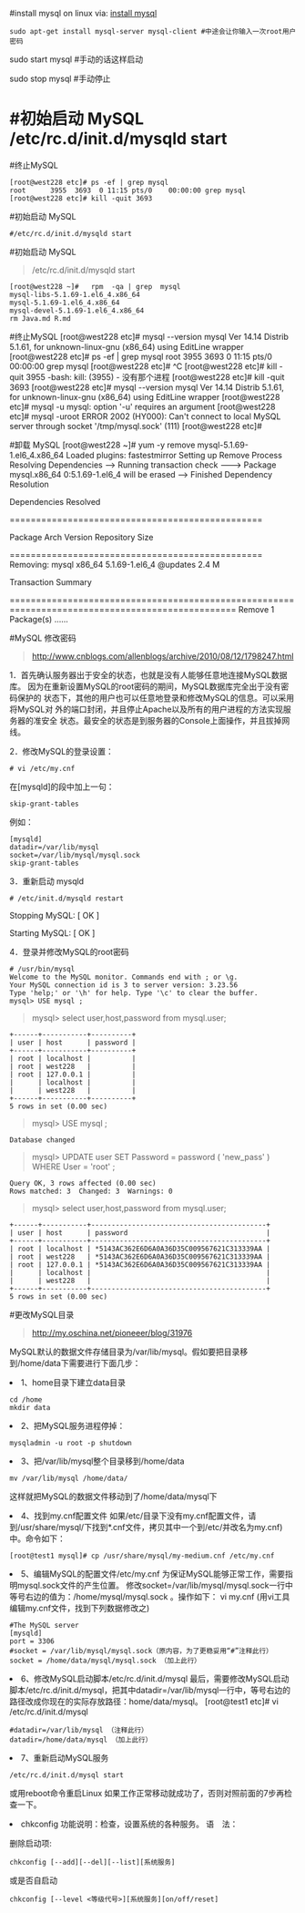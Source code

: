 #install mysql on linux
via: [install mysql](http://www.2cto.com/os/201205/132796.html)

	sudo apt-get install mysql-server mysql-client #中途会让你输入一次root用户密码

>
sudo start mysql #手动的话这样启动
>
sudo stop mysql #手动停止



#初始启动 MySQL
	/etc/rc.d/init.d/mysqld start
=======
#终止MySQL

    [root@west228 etc]# ps -ef | grep mysql
    root      3955  3693  0 11:15 pts/0    00:00:00 grep mysql
    [root@west228 etc]# kill -quit 3693

#初始启动 MySQL

	#/etc/rc.d/init.d/mysqld start

#初始启动 MySQL
>	/etc/rc.d/init.d/mysqld start

	[root@west228 ~]#   rpm  -qa | grep  mysql
	mysql-libs-5.1.69-1.el6_4.x86_64
	mysql-5.1.69-1.el6_4.x86_64
	mysql-devel-5.1.69-1.el6_4.x86_64
	rm Java.md R.md

#终止MySQL
	[root@west228 etc]# mysql --version
	mysql  Ver 14.14 Distrib 5.1.61, for unknown-linux-gnu (x86_64) using  EditLine wrapper
	[root@west228 etc]# ps -ef | grep mysql
	root      3955  3693  0 11:15 pts/0    00:00:00 grep mysql
	[root@west228 etc]# ^C
	[root@west228 etc]# kill -quit 3955
	-bash: kill: (3955) - 没有那个进程
	[root@west228 etc]# kill -quit 3693
	[root@west228 etc]# mysql --version
	mysql  Ver 14.14 Distrib 5.1.61, for unknown-linux-gnu (x86_64) using  EditLine wrapper
	[root@west228 etc]# mysql -u
	mysql: option '-u' requires an argument
	[root@west228 etc]# mysql -uroot
	ERROR 2002 (HY000): Can't connect to local MySQL server through socket '/tmp/mysql.sock' (111)
	[root@west228 etc]# 


#卸载 MySQL
	[root@west228 ~]# yum -y remove mysql-5.1.69-1.el6_4.x86_64
Loaded plugins: fastestmirror
Setting up Remove Process
Resolving Dependencies
--> Running transaction check
---> Package mysql.x86_64 0:5.1.69-1.el6_4 will be erased
--> Finished Dependency Resolution

Dependencies Resolved

================================================

Package            Arch                Version                      Repository             Size

================================================
Removing:
 mysql              x86_64              5.1.69-1.el6_4               @updates              2.4 M

Transaction Summary

=================================================================================================
Remove        1 Package(s)
......



#MySQL 修改密码 

>	http://www.cnblogs.com/allenblogs/archive/2010/08/12/1798247.html

1．首先确认服务器出于安全的状态，也就是没有人能够任意地连接MySQL数据库。 
因为在重新设置MySQL的root密码的期间，MySQL数据库完全出于没有密码保护的 
状态下，其他的用户也可以任意地登录和修改MySQL的信息。可以采用将MySQL对 
外的端口封闭，并且停止Apache以及所有的用户进程的方法实现服务器的准安全 
状态。最安全的状态是到服务器的Console上面操作，并且拔掉网线。 

2．修改MySQL的登录设置： 

	# vi /etc/my.cnf
在[mysqld]的段中加上一句：

	skip-grant-tables 
例如： 

	[mysqld] 
	datadir=/var/lib/mysql 
	socket=/var/lib/mysql/mysql.sock 
	skip-grant-tables 


3．重新启动 mysqld

	# /etc/init.d/mysqld restart 
Stopping MySQL: [ OK ] 

Starting MySQL: [ OK ] 

4．登录并修改MySQL的root密码 

	# /usr/bin/mysql
	Welcome to the MySQL monitor. Commands end with ; or \g. 
	Your MySQL connection id is 3 to server version: 3.23.56 
	Type 'help;' or '\h' for help. Type '\c' to clear the buffer. 
	mysql> USE mysql ; 

>	mysql> select user,host,password from mysql.user;

	+------+-----------+----------+
	| user | host      | password |
	+------+-----------+----------+
	| root | localhost |          |
	| root | west228   |          |
	| root | 127.0.0.1 |          |
	|      | localhost |          |
	|      | west228   |          |
	+------+-----------+----------+
	5 rows in set (0.00 sec)

>	mysql> USE mysql ;

	Database changed
>	mysql> UPDATE user SET Password = password ( 'new_pass' ) WHERE User = 'root' ; 

	Query OK, 3 rows affected (0.00 sec)
	Rows matched: 3  Changed: 3  Warnings: 0

>	mysql> select user,host,password from mysql.user;

	+------+-----------+-------------------------------------------+
	| user | host      | password                                  |
	+------+-----------+-------------------------------------------+
	| root | localhost | *5143AC362E6D6A0A36D35C009567621C313339AA |
	| root | west228   | *5143AC362E6D6A0A36D35C009567621C313339AA |
	| root | 127.0.0.1 | *5143AC362E6D6A0A36D35C009567621C313339AA |
	|      | localhost |                                           |
	|      | west228   |                                           |
	+------+-----------+-------------------------------------------+
	5 rows in set (0.00 sec)
	
	
#更改MySQL目录
> http://my.oschina.net/pioneeer/blog/31976

MySQL默认的数据文件存储目录为/var/lib/mysql。假如要把目录移到/home/data下需要进行下面几步：

<li> 1、home目录下建立data目录

	cd /home
	mkdir data

<li> 2、把MySQL服务进程停掉： 

	mysqladmin -u root -p shutdown

<li> 3、把/var/lib/mysql整个目录移到/home/data

	mv /var/lib/mysql /home/data/
这样就把MySQL的数据文件移动到了/home/data/mysql下

<li> 4、找到my.cnf配置文件
如果/etc/目录下没有my.cnf配置文件，请到/usr/share/mysql/下找到*.cnf文件，拷贝其中一个到/etc/并改名为my.cnf)中。命令如下：

	[root@test1 mysql]# cp /usr/share/mysql/my-medium.cnf /etc/my.cnf

<li> 5、编辑MySQL的配置文件/etc/my.cnf
为保证MySQL能够正常工作，需要指明mysql.sock文件的产生位置。 修改socket=/var/lib/mysql/mysql.sock一行中等号右边的值为：/home/mysql/mysql.sock 。操作如下：
vi my.cnf (用vi工具编辑my.cnf文件，找到下列数据修改之)

	#The MySQL server
	[mysqld]
	port = 3306
	#socket = /var/lib/mysql/mysql.sock（原内容，为了更稳妥用“#”注释此行）
	socket = /home/data/mysql/mysql.sock （加上此行）

<li> 6、修改MySQL启动脚本/etc/rc.d/init.d/mysql
最后，需要修改MySQL启动脚本/etc/rc.d/init.d/mysql，把其中datadir=/var/lib/mysql一行中，等号右边的路径改成你现在的实际存放路径：home/data/mysql。
[root@test1 etc]# vi /etc/rc.d/init.d/mysql

	#datadir=/var/lib/mysql （注释此行）
	datadir=/home/data/mysql （加上此行）

<li>7、重新启动MySQL服务

	/etc/rc.d/init.d/mysql start
或用reboot命令重启Linux
如果工作正常移动就成功了，否则对照前面的7步再检查一下。	



<li>chkconfig 功能说明：检查，设置系统的各种服务。
语　法：

删除启动项:

	chkconfig [--add][--del][--list][系统服务] 
或是否自启动

	chkconfig [--level <等级代号>][系统服务][on/off/reset]
